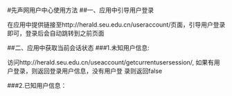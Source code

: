 #先声网用户中心使用方法
##一、应用中引导用户登录
<p>在应用中提供链接至<a>http://herald.seu.edu.cn/useraccount/</a>页面，引导用户登录即可，登录后会自动跳转到之前页面</p>
##二、应用中获取当前会话状态
###1.未知用户信息:
<p>访问http://herald.seu.edu.cn/useaccount/getcurrentusersession/, 如果有用户登录，则返回登录用户信息，没有用户登
录则返回false</p>
###2.已知用户信息：
